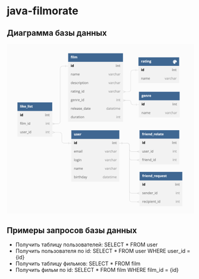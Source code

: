 # java-filmorate
## Диаграмма базы данных
![Image alt](https://github.com/pipselfmade/java-filmorate/blob/add-friends-likes/bd.png)
## Примеры запросов базы данных
- Получить таблицу пользователей: SELECT * FROM user
- Получить пользователя по id: SELECT * FROM user WHERE user_id = {id}
- Получить таблицу фильмов: SELECT * FROM film
- Получить фильм по id: SELECT * FROM film WHERE film_id = {id}
